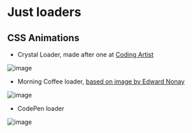 # Just loaders

## CSS Animations
- Crystal Loader, made after one at [Coding Artist](https://coding-artist.teachable.com/courses/155435/lectures/2316823#/questions/1)


![image](https://user-images.githubusercontent.com/17909419/34421254-32c20aae-ebdc-11e7-9ba3-95358c256c6c.png)


- Morning Coffee loader, [based on image by Edward Nonay](https://dribbble.com/shots/3937558-Morning-Coffee)

![image](https://user-images.githubusercontent.com/17909419/34441049-502aa6c2-ec87-11e7-935b-04ea8c0fbf72.png)


- CodePen loader

![image](https://user-images.githubusercontent.com/17909419/34456373-48d344d4-ed62-11e7-9337-50a2de03805f.png)

